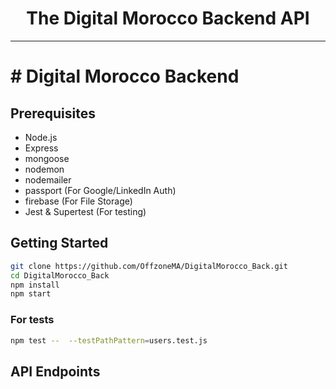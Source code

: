 
<h1 align="center">The Digital Morocco Backend API</h1>

------

# # Digital Morocco Backend






        



## Prerequisites

- Node.js 
- Express
- mongoose 
- nodemon
- nodemailer
- passport (For Google/LinkedIn Auth)
- firebase (For File Storage)
- Jest & Supertest (For testing)
## Getting Started
```bash
git clone https://github.com/OffzoneMA/DigitalMorocco_Back.git
cd DigitalMorocco_Back
npm install
npm start
```
### For tests
```bash
npm test --  --testPathPattern=users.test.js
```
## API Endpoints
